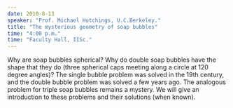 ```yaml
---
date: 2010-8-13
speaker: "Prof. Michael Hutchings, U.C.Berkeley."
title: "The mysterious geometry of soap bubbles"
time: "4:00 p.m." 
time: "Faculty Hall, IISc."
---
```

Why are soap bubbles spherical? Why do double soap bubbles have the shape that they do (three spherical caps meeting along a circle at 120 degree angles)? The single bubble problem was solved in the 19th century, and the double bubble problem was solved a few years ago. The analogous problem for triple soap bubbles remains a mystery. We will give an introduction to these problems and their solutions (when known).
